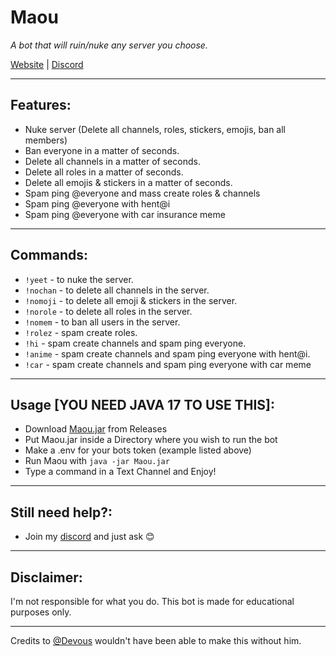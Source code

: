 # Maou
*A bot that will ruin/nuke any server you choose.*

[Website](https://1hunna.club) | [Discord](https://discord.gg/1hunna)

---

## Features:
* Nuke server (Delete all channels, roles, stickers, emojis, ban all members)
* Ban everyone in a matter of seconds.
* Delete all channels in a matter of seconds.
* Delete all roles in a matter of seconds.
* Delete all emojis & stickers in a matter of seconds.
* Spam ping @everyone and mass create roles & channels
* Spam ping @everyone with hent@i
* Spam ping @everyone with car insurance meme

---

## Commands:
* `!yeet` - to nuke the server.
* `!nochan` - to delete all channels in the server.
* `!nomoji` - to delete all emoji & stickers in the server.
* `!norole` - to delete all roles in the server.
* `!nomem` - to ban all users in the server.
* `!rolez` - spam create roles.
* `!hi` - spam create channels and spam ping everyone.
* `!anime` - spam create channels and spam ping everyone with hent@i.
* `!car` - spam create channels and spam ping everyone with car meme

---

## Usage [YOU NEED JAVA 17 TO USE THIS]:
* Download [Maou.jar](https://github.com/rootuwu/Maou/releases/download/1.2-SNAPSHOT/Maou-1.2-SNAPSHOT.jar) from Releases
* Put Maou.jar inside a Directory where you wish to run the bot
* Make a .env for your bots token (example listed above)
* Run Maou with `java -jar Maou.jar`
* Type a command in a Text Channel and Enjoy!

---

## Still need help?:
* Join my [discord](https://discord.gg/1hunna) and just ask 😊

---

## Disclaimer:
I'm not responsible for what you do. This bot is made for educational purposes only.

---

Credits to [@Devous](https://github.com/devous) wouldn't have been able to make this without him.
